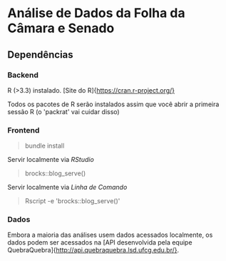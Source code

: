 # Análise de Dados da Folha da Câmara e Senado

## Dependências
### Backend

R (>3.3) instalado. [Site do R]{https://cran.r-project.org/}

Todos os pacotes de R serão instalados assim que você abrir a primeira sessão R (o 'packrat' vai cuidar disso)

### Frontend

> bundle install

Servir localmente via *RStudio*

> brocks::blog_serve()

Servir localmente via *Linha de Comando*

> Rscript -e 'brocks::blog_serve()'

### Dados

Embora a maioria das análises usem dados acessados localmente, os dados podem ser acessados na [API desenvolvida pela equipe QuebraQuebra]{http://api.quebraquebra.lsd.ufcg.edu.br/}.
